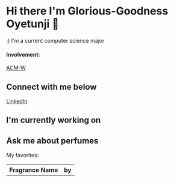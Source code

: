 # Hi there I'm Glorious-Goodness Oyetunji 👋
:)
I'm a current computer science major
#### Involvement: 
[ACM-W](https://rucsm.org/cs/acmw/index.html)

## Connect with me below
[LinkedIn](https://www.linkedin.com/in/glorious-goodness-oyetunji/)

## I'm currently working on

## Ask me about perfumes
My favorites:
<table>
  <th>Fragrance Name</th>
  <th>by</th>
</table>


<!--
**gloriousoysetunji/gloriousoyetunji** is a ✨ _special_ ✨ repository because its `README.md` (this file) appears on your GitHub profile.
Here are some ideas to get you started:
- 🔭 I’m currently working on ...
- 🌱 I’m currently learning ...
- 👯 I’m looking to collaborate on ...
- 🤔 I’m looking for help with ...
- 💬 Ask me about ...
- 📫 How to reach me: ...
- 😄 Pronouns: ...
- ⚡ Fun fact: ...
-->

